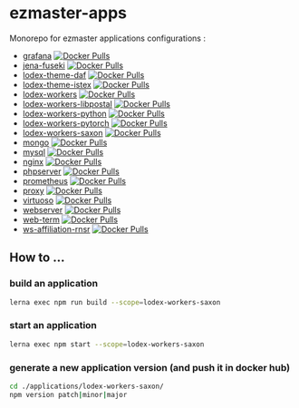 # ezmaster-apps

Monorepo for ezmaster applications configurations :

- [grafana](./applications/grafana/) [![Docker Pulls](https://img.shields.io/docker/pulls/inistcnrs/ezmaster-grafana.svg)](https://registry.hub.docker.com/u/inistcnrs/ezmaster-grafana/)
- [jena-fuseki](./applications/jena-fuseki/) [![Docker Pulls](https://img.shields.io/docker/pulls/inistcnrs/ezmaster-jena-fuseki.svg)](https://registry.hub.docker.com/u/inistcnrs/ezmaster-jena-fuseki/)
- [lodex-theme-daf](./applications/lodex-theme-daf/) [![Docker Pulls](https://img.shields.io/docker/pulls/inistcnrs/lodex-theme-daf.svg)](https://registry.hub.docker.com/u/inistcnrs/lodex-theme-daf/)
- [lodex-theme-istex](./applications/lodex-theme-istex/) [![Docker Pulls](https://img.shields.io/docker/pulls/inistcnrs/lodex-theme-istex.svg)](https://registry.hub.docker.com/u/inistcnrs/lodex-theme-istex/)
- [lodex-workers](./applications/lodex-workers/) [![Docker Pulls](https://img.shields.io/docker/pulls/inistcnrs/lodex-workers.svg)](https://registry.hub.docker.com/u/inistcnrs/lodex-workers/)
- [lodex-workers-libpostal](./applications/lodex-workers-libpostal/) [![Docker Pulls](https://img.shields.io/docker/pulls/inistcnrs/ezmaster-libpostal.svg)](https://registry.hub.docker.com/u/inistcnrs/ezmaster-libpostal/)
- [lodex-workers-python](./applications/lodex-workers-python/) [![Docker Pulls](https://img.shields.io/docker/pulls/inistcnrs/lodex-workers-python.svg)](https://registry.hub.docker.com/u/inistcnrs/lodex-workers-python/)
- [lodex-workers-pytorch](./applications/lodex-workers-pytorch/) [![Docker Pulls](https://img.shields.io/docker/pulls/inistcnrs/lodex-workers-pytorch.svg)](https://registry.hub.docker.com/u/inistcnrs/lodex-workers-pytorch/)
- [lodex-workers-saxon](./applications/lodex-workers-saxon/) [![Docker Pulls](https://img.shields.io/docker/pulls/inistcnrs/lodex-workers-saxon.svg)](https://registry.hub.docker.com/u/inistcnrs/lodex-workers-saxon/)
- [mongo](./applications/mongo/) [![Docker Pulls](https://img.shields.io/docker/pulls/inistcnrs/ezmaster-mongo.svg)](https://registry.hub.docker.com/u/inistcnrs/ezmaster-mongo/)
- [mysql](./applications/mysql/) [![Docker Pulls](https://img.shields.io/docker/pulls/inistcnrs/ezmaster-mysql.svg)](https://registry.hub.docker.com/u/inistcnrs/ezmaster-mysql/)
- [nginx](./applications/nginx/) [![Docker Pulls](https://img.shields.io/docker/pulls/inistcnrs/ezmaster-nginx.svg)](https://registry.hub.docker.com/u/inistcnrs/ezmaster-nginx/)
- [phpserver](./applications/phpserver/) [![Docker Pulls](https://img.shields.io/docker/pulls/inistcnrs/ezmaster-phpserver.svg)](https://registry.hub.docker.com/u/inistcnrs/ezmaster-phpserver/)
- [prometheus](./applications/prometheus/) [![Docker Pulls](https://img.shields.io/docker/pulls/inistcnrs/ezmaster-prometheus.svg)](https://registry.hub.docker.com/u/inistcnrs/ezmaster-phpserver/)
- [proxy](./applications/proxy/) [![Docker Pulls](https://img.shields.io/docker/pulls/inistcnrs/ezmaster-proxy.svg)](https://registry.hub.docker.com/u/inistcnrs/ezmaster-proxy/)
- [virtuoso](./applications/virtuoso/) [![Docker Pulls](https://img.shields.io/docker/pulls/inistcnrs/ezmaster-virtuoso.svg)](https://registry.hub.docker.com/u/inistcnrs/ezmaster-virtuoso/)
- [webserver](./applications/webserver/) [![Docker Pulls](https://img.shields.io/docker/pulls/inistcnrs/ezmaster-webserver.svg)](https://registry.hub.docker.com/u/inistcnrs/ezmaster-webserver/)
- [web-term](./applications/web-term/) [![Docker Pulls](https://img.shields.io/docker/pulls/inistcnrs/ezmaster-web-term.svg)](https://registry.hub.docker.com/u/inistcnrs/ezmaster-web-term/)
- [ws-affiliation-rnsr](./applications/ws-affiliation-rnsr/) [![Docker Pulls](https://img.shields.io/docker/pulls/inistcnrs/ws-affiliation-rnsr.svg)](https://registry.hub.docker.com/u/inistcnrs/ezmaster-web-term/)


## How to ...

### build an application

```bash
lerna exec npm run build --scope=lodex-workers-saxon
```

### start an application

```bash
lerna exec npm start --scope=lodex-workers-saxon
```

### generate a new application version (and push it in docker hub)

```bash
cd ./applications/lodex-workers-saxon/
npm version patch|minor|major
```
